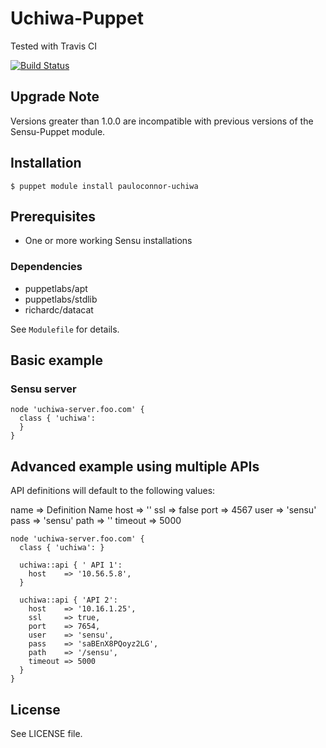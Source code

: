 # Uchiwa-Puppet

Tested with Travis CI

[![Build Status](https://travis-ci.org/pauloconnor/pauloconnor-uchiwa.png)](https://travis-ci.org/sensu/sensu-puppet)

## Upgrade Note

Versions greater than 1.0.0 are incompatible with previous versions of the Sensu-Puppet module.

## Installation

    $ puppet module install pauloconnor-uchiwa

## Prerequisites
- One or more working Sensu installations

### Dependencies
- puppetlabs/apt
- puppetlabs/stdlib
- richardc/datacat

See `Modulefile` for details.

## Basic example

### Sensu server

    node 'uchiwa-server.foo.com' {
      class { 'uchiwa':
      }
    }

## Advanced example using multiple APIs

API definitions will default to the following values:

  name    => Definition Name
  host    => ''
  ssl     => false
  port    => 4567
  user    => 'sensu'
  pass    => 'sensu'
  path    => ''
  timeout => 5000

    node 'uchiwa-server.foo.com' {
      class { 'uchiwa': }

      uchiwa::api { ' API 1':
        host    => '10.56.5.8',
      }

      uchiwa::api { 'API 2':
        host    => '10.16.1.25',
        ssl     => true,
        port    => 7654,
        user    => 'sensu',
        pass    => 'saBEnX8PQoyz2LG',
        path    => '/sensu',
        timeout => 5000
      }
    }

## License

See LICENSE file.
